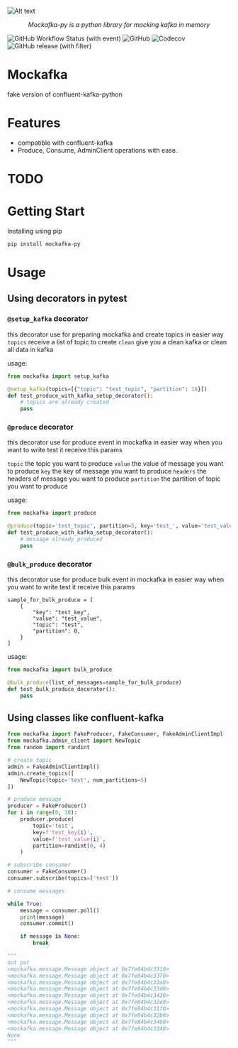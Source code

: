 
![Alt text](banner.png)
<p align="center">
    <em>Mockafka-py is a python library for mocking kafka in memory</em>
</p>

![GitHub Workflow Status (with event)](https://img.shields.io/github/actions/workflow/status/alm0ra/mockafka-py/python-app.yml)
![GitHub](https://img.shields.io/github/license/alm0ra/mockafka-py)
![Codecov](https://img.shields.io/codecov/c/github/alm0ra/mockafka-py)
![GitHub release (with filter)](https://img.shields.io/github/v/release/alm0ra/mockafka-py)



# Mockafka 
fake version of confluent-kafka-python 

# Features
- compatible with confluent-kafka
- Produce, Consume, AdminClient operations with ease.

# TODO

# Getting Start

Installing using pip

```bash
pip install mockafka-py
```

# Usage

## Using decorators in pytest

### `@setup_kafka` decorator 
this decorator use for preparing mockafka and create topics in easier way
`topics` receive a list of topic to create
`clean` give you a clean kafka or clean all data in kafka

usage: 
```python
from mockafka import setup_kafka

@setup_kafka(topics=[{"topic": "test_topic", "partition": 16}])
def test_produce_with_kafka_setup_decorator():
    # topics are already created
    pass
```

### `@produce` decorator 
this decorator use for produce event in mockafka in easier way when you want to write test
it receive this params

`topic` the topic you want to produce 
`value` the value of message you want to produce
`key` the key of message you want to produce
`headers` the headers of message you want to produce
`partition` the partition of topic you want to produce 

usage: 
```python
from mockafka import produce

@produce(topic='test_topic', partition=5, key='test_', value='test_value1')
def test_produce_with_kafka_setup_decorator():
    # message already produced
    pass
```

### `@bulk_produce` decorator 
this decorator use for produce bulk event in mockafka in easier way when you want to write test
it receive this params
```
sample_for_bulk_produce = [
    {
        "key": "test_key",
        "value": "test_value",
        "topic": "test",
        "partition": 0,
    }
]
```

usage: 
```python
from mockafka import bulk_produce

@bulk_produce(list_of_messages=sample_for_bulk_produce)
def test_bulk_produce_decorator():
    pass
```

## Using classes like confluent-kafka
```python
from mockafka import FakeProducer, FakeConsumer, FakeAdminClientImpl
from mockafka.admin_client import NewTopic
from random import randint

# create topic
admin = FakeAdminClientImpl()
admin.create_topics([
    NewTopic(topic='test', num_partitions=5)
])

# produce message
producer = FakeProducer()
for i in range(0, 10):
    producer.produce(
        topic='test',
        key=f'test_key{i}',
        value=f'test_value{i}',
        partition=randint(0, 4)
    )

# subscribe consumer
consumer = FakeConsumer()
consumer.subscribe(topics=['test'])

# consume messages

while True:
    message = consumer.poll()
    print(message)
    consumer.commit()

    if message is None:
        break

"""
out put
<mockafka.message.Message object at 0x7fe84b4c3310>
<mockafka.message.Message object at 0x7fe84b4c3370>
<mockafka.message.Message object at 0x7fe84b4c33a0>
<mockafka.message.Message object at 0x7fe84b4c33d0>
<mockafka.message.Message object at 0x7fe84b4c3430>
<mockafka.message.Message object at 0x7fe84b4c32e0>
<mockafka.message.Message object at 0x7fe84b4c31f0>
<mockafka.message.Message object at 0x7fe84b4c32b0>
<mockafka.message.Message object at 0x7fe84b4c3400>
<mockafka.message.Message object at 0x7fe84b4c3340>
None
"""
```